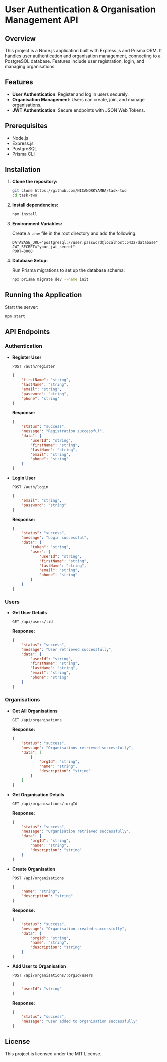 # User Authentication & Organisation Management API

## Overview

This project is a Node.js application built with Express.js and Prisma ORM. It handles user authentication and organisation management, connecting to a PostgreSQL database. Features include user registration, login, and managing organisations.

## Features

- **User Authentication**: Register and log in users securely.
- **Organisation Management**: Users can create, join, and manage organisations.
- **JWT Authentication**: Secure endpoints with JSON Web Tokens.

## Prerequisites

- Node.js
- Express.js
- PostgreSQL
- Prisma CLI

## Installation

1. **Clone the repository:**

    ```bash
    git clone https://github.com/NICANORKYAMBA/task-two
    cd task-two
    ```

2. **Install dependencies:**

    ```bash
    npm install
    ```

3. **Environment Variables:**

    Create a `.env` file in the root directory and add the following:

    ```env
    DATABASE_URL="postgresql://user:password@localhost:5432/database"
    JWT_SECRET="your_jwt_secret"
    PORT=3000
    ```

4. **Database Setup:**

    Run Prisma migrations to set up the database schema:

    ```bash
    npx prisma migrate dev --name init
    ```

## Running the Application

Start the server:

```bash
npm start
```

## API Endpoints

### Authentication

- **Register User**

    `POST /auth/register`

    ```json
    {
        "firstName": "string",
        "lastName": "string",
        "email": "string",
        "password": "string",
        "phone": "string"
    }
    ```

    **Response:**

    ```json
    {
        "status": "success",
        "message": "Registration successful",
        "data": {
            "userId": "string",
            "firstName": "string",
            "lastName": "string",
            "email": "string",
            "phone": "string"
        }
    }
    ```

- **Login User**

    `POST /auth/login`

    ```json
    {
        "email": "string",
        "password": "string"
    }
    ```

    **Response:**

    ```json
    {
        "status": "success",
        "message": "Login successful",
        "data": {
            "token": "string",
            "user": {
                "userId": "string",
                "firstName": "string",
                "lastName": "string",
                "email": "string",
                "phone": "string"
            }
        }
    }
    ```

### Users

- **Get User Details**

    `GET /api/users/:id`

    **Response:**

    ```json
    {
        "status": "success",
        "message": "User retrieved successfully",
        "data": {
            "userId": "string",
            "firstName": "string",
            "lastName": "string",
            "email": "string",
            "phone": "string"
        }
    }
    ```

### Organisations

- **Get All Organisations**

    `GET /api/organisations`

    **Response:**

    ```json
    {
        "status": "success",
        "message": "Organisations retrieved successfully",
        "data": [
            {
                "orgId": "string",
                "name": "string",
                "description": "string"
            }
        ]
    }
    ```

- **Get Organisation Details**

    `GET /api/organisations/:orgId`

    **Response:**

    ```json
    {
        "status": "success",
        "message": "Organisation retrieved successfully",
        "data": {
            "orgId": "string",
            "name": "string",
            "description": "string"
        }
    }
    ```

- **Create Organisation**

    `POST /api/organisations`

    ```json
    {
        "name": "string",
        "description": "string"
    }
    ```

    **Response:**

    ```json
    {
        "status": "success",
        "message": "Organisation created successfully",
        "data": {
            "orgId": "string",
            "name": "string",
            "description": "string"
        }
    }
    ```

- **Add User to Organisation**

    `POST /api/organisations/:orgId/users`

    ```json
    {
        "userId": "string"
    }
    ```

    **Response:**

    ```json
    {
        "status": "success",
        "message": "User added to organisation successfully"
    }
    ```

## License

This project is licensed under the MIT License.